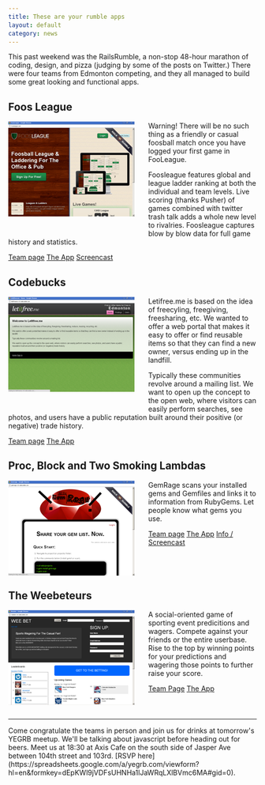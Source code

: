 ```yaml
---
title: These are your rumble apps
layout: default
category: news
---
```


This past weekend was the RailsRumble, a non-stop 48-hour marathon of coding, design, and pizza (judging by some of the posts on Twitter.)  There were four teams from Edmonton competing, and they all managed to build some great looking and functional apps.

<h2 style="clear:both">Foos League</h2>

<img alt="Foos League Screenshot" src="/images/posts/2010/10/foos_screenshot.png" style="float: left; margin: 0 2em 2em 0"/>

Warning! There will be no such thing as a friendly or casual foosball match once you have logged your first game in FooLeague.

Foosleague features global and league ladder ranking at both the individual and team levels. Live scoring (thanks Pusher) of games combined with twitter trash talk adds a whole new level to rivalries. Foosleague captures blow by blow data for full game history and statistics.

[Team page](http://railsrumble.com/teams/foos-league)
[The App](http://foosleague.r10.railsrumble.com/)
[Screencast](http://assets.bigleaguestudios.com/foosleague_tour.mov)

<h2 style="clear:both">Codebucks</h2>

<img alt="Letitfree.me Screenshot" src="/images/posts/2010/10/letitfreeme_screenshot.png" style="float: left; margin: 0 2em 2em 0"/>

Letifree.me is based on the idea of freecyling, freegiving, freesharing, etc. We wanted to offer a web portal that makes it easy to offer or find reusable items so that they can find a new owner, versus ending up in the landfill.

Typically these communities revolve around a mailing list. We want to open up the concept to the open web, where visitors can easily perform searches, see photos, and users have a public reputation built around their positive (or negative) trade history.

[Team page](http://railsrumble.com/teams/codebucks)
[The App](http://letitfreeme.r10.railsrumble.com/)

<h2 style="clear:both">Proc, Block and Two Smoking Lambdas</h2>

<img alt="GemRage Screenshot" src="/images/posts/2010/10/gemrage_screenshot.png" style="float: left; margin: 0 2em 2em 0"/>

GemRage scans your installed gems and Gemfiles and links it to information from RubyGems. Let people know what gems you use.

[Team page](http://railsrumble.com/teams/proc-block-and-two-smoking-lambdas)
[The App](http://gemrage.r10.railsrumble.com/)
[Info / Screencast](http://gemrage.com/)

<h2 style="clear:both">The Weebeteurs</h2>

<img alt="Weebet Screenshot" src="/images/posts/2010/10/weebet_screenshot.png" style="float: left; margin: 0 2em 2em 0"/>

A social-oriented game of sporting event predicitions and wagers. Compete against your friends or the entire userbase. Rise to the top by winning points for your predictions and wagering those points to further raise your score.

[Team Page](http://railsrumble.com/teams/the-weebeteurs)
[The App](http://wee-bet.com/)

<hr style="clear:both" />
Come congratulate the teams in person and join us for drinks at tomorrow's YEGRB meetup.  We'll be talking about javascript before heading out for beers.  Meet us at 18:30 at Axis Cafe on the south side of Jasper Ave between 104th street and 103rd.  [RSVP here](https://spreadsheets.google.com/a/yegrb.com/viewform?hl=en&formkey=dEpKWl9jVDFsUHNHa1lJaWRqLXlBVmc6MA#gid=0).
